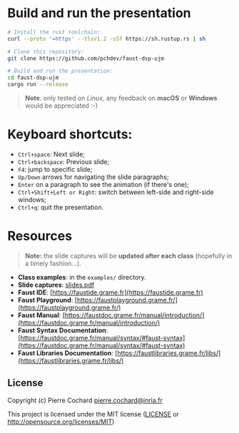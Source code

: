 # Build and run the presentation

```sh
# Install the rust toolchain:
curl --proto '=https' --tlsv1.2 -sSf https://sh.rustup.rs | sh

# Clone this repository:
git clone https://github.com/pchdev/faust-dsp-ujm

# Build and run the presentation:
cd faust-dsp-ujm
cargo run --release
```

> **Note**: only tested on *Linux*, any feedback on **macOS** or **Windows** would be appreciated :-) 

# Keyboard shortcuts:

- `Ctrl+space`: Next slide;
- `Ctrl+backspace`: Previous slide;
- `F4`: jump to specific slide;
- `Up/Down` arrows for navigating the slide paragraphs;
- `Enter` on a paragraph to see the animation (if there's one);
- `Ctrl+Shift+Left or Right`: switch between left-side and right-side windows;
- `Ctrl+q`: quit the presentation.

# Resources

> **Note:** the slide captures will be **updated after each class** (hopefully in a timely fashion...).

- **Class examples**: in the `examples/` directory.
- **Slide captures**: [slides.pdf](slides.pdf)
- **Faust IDE**: [https://faustide.grame.fr](https://faustide.grame.fr)
- **Faust Playground**: [https://faustplayground.grame.fr/](https://faustplayground.grame.fr/)
- **Faust Manual**: [https://faustdoc.grame.fr/manual/introduction/](https://faustdoc.grame.fr/manual/introduction/)
- **Faust Syntax Documentation**: [https://faustdoc.grame.fr/manual/syntax/#faust-syntax](https://faustdoc.grame.fr/manual/syntax/#faust-syntax)
- **Faust Libraries Documentation**: [https://faustlibraries.grame.fr/libs/](https://faustlibraries.grame.fr/libs/)



## License

Copyright (c) Pierre Cochard <pierre.cochard@inria.fr>

This project is licensed under the MIT license ([LICENSE] or <http://opensource.org/licenses/MIT>)

[LICENSE]: ./LICENSE
